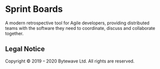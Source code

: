 # Sprint Boards

A modern retrospective tool for Agile developers, providing distributed teams with the software they need to coordinate, discuss and collaborate together.

## Legal Notice

Copyright &copy; 2019 – 2020 Bytewave Ltd. All rights are reserved.
